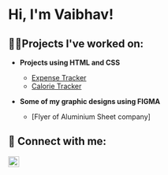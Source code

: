 <h1>Hi, I'm Vaibhav! <br/>
<h2>👨‍💻Projects I've worked on:</h2>

- <b>Projects using HTML and CSS</b>
  - [Expense Tracker](https://github.com/vaibhavviscoding/expense-tracker)
  - [Calorie Tracker](https://github.com/vaibhavviscoding/calorie-tracker)
 
- <b>Some of my graphic designs using FIGMA</b>
  - [Flyer of Aluminium Sheet company]
<h2> 🤳 Connect with me:</h2>

[<img align="left" alt="JoshMadakor | LinkedIn" width="22px" src="https://cdn.jsdelivr.net/npm/simple-icons@v3/icons/linkedin.svg" />][linkedin]


[linkedin]: https://www.linkedin.com/in/vaibhav-gupta-51bb29277/

<!--
**joshmadakor1/joshmadakor1** is a ✨ _special_ ✨ repository because its `README.md` (this file) appears on your GitHub profile.

Here are some ideas to get you started:

- 🔭 I’m currently working on ...
- 🌱 I’m currently learning ...
- 👯 I’m looking to collaborate on ...
- 🤔 I’m looking for help with ...
- 💬 Ask me about ...
- 📫 How to reach me: ...
- 😄 Pronouns: ...
- ⚡ Fun fact: ...
-->
